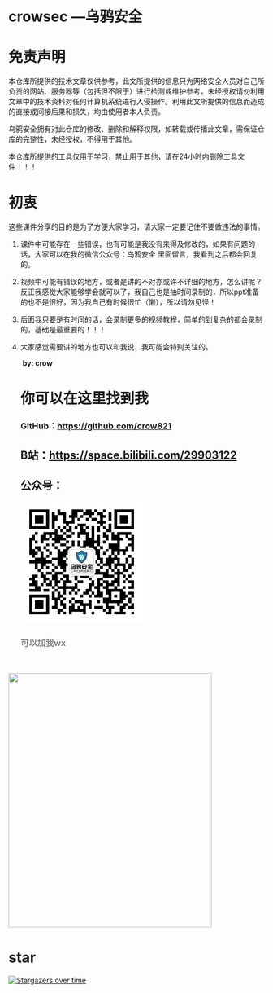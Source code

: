 # crowsec —乌鸦安全

# 免责声明

本仓库所提供的技术文章仅供参考，此文所提供的信息只为网络安全人员对自己所负责的网站、服务器等（包括但不限于）进行检测或维护参考，未经授权请勿利用文章中的技术资料对任何计算机系统进行入侵操作。利用此文所提供的信息而造成的直接或间接后果和损失，均由使用者本人负责。

乌鸦安全拥有对此仓库的修改、删除和解释权限，如转载或传播此文章，需保证仓库的完整性，未经授权，不得用于其他。

本仓库所提供的工具仅用于学习，禁止用于其他，请在24小时内删除工具文件！！！

# 初衷

这些课件分享的目的是为了方便大家学习，请大家一定要记住不要做违法的事情。

1. 课件中可能存在一些错误，也有可能是我没有来得及修改的，如果有问题的话，大家可以在我的微信公众号：乌鸦安全  里面留言，我看到之后都会回复的。

2. 视频中可能有错误的地方，或者是讲的不对亦或许不详细的地方，怎么讲呢？反正我感觉大家能够学会就可以了，我自己也是抽时间录制的，所以ppt准备的也不是很好，因为我自己有时候很忙（懒），所以请勿见怪！

3. 后面我只要是有时间的话，会录制更多的视频教程，简单的到复杂的都会录制的，基础是最重要的！！！

4. 大家感觉需要讲的地方也可以和我说，我可能会特别关注的。

   ​                                                                                                                                                          **by: crow**
   
   
   
   # 你可以在这里找到我
   
   ### GitHub：https://github.com/crow821
   
   ## B站：https://space.bilibili.com/29903122
   
   ## 公众号：
   
   <img src="crowsec.jpg" width="50%" height="50%" />
   
   ### <font color="gray">可以加我wx</font>
   
   ​          

<img src="Wetchat.jpeg"  height="500" width="400"  />

# star

[![Stargazers over time](https://starchart.cc/crow821/crowsec.svg)](https://starchart.cc/crow821/crowsec) 



